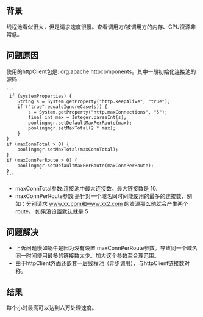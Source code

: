 ## 背景
   线程池看似很大，但是请求速度很慢。查看调用方/被调用方的内存、CPU资源非常低。
## 问题原因
使用的httpClient包是: org.apache.httpcomponents。其中一段初始化连接池的源码：

    ```
     if (systemProperties) {
        String s = System.getProperty("http.keepAlive", "true");
        if ("true".equalsIgnoreCase(s)) {
            s = System.getProperty("http.maxConnections", "5");
            final int max = Integer.parseInt(s);
            poolingmgr.setDefaultMaxPerRoute(max);
            poolingmgr.setMaxTotal(2 * max);
        }
    }
    if (maxConnTotal > 0) {
        poolingmgr.setMaxTotal(maxConnTotal);
    }
    if (maxConnPerRoute > 0) {
        poolingmgr.setDefaultMaxPerRoute(maxConnPerRoute);
    }
    ```
   - maxConnTotal参数:连接池中最大连接数。最大链接数是 10.
   - maxConnPerRoute参数:是针对一个域名同时间能使用的最多的连接数，例如：分别请求 www.xx.com和www.xx2.com 的资源那么他就会产生两个route。
    如果没设置默认就是 5
 ## 问题解决
 - 上诉问题慢如蜗牛是因为没有设置 maxConnPerRoute参数。导致同一个域名同一时间使用最多的链接数太少。加大这个参数至合理范围。
 - 由于httpClient外面还嵌套一层线程池（异步调用），与httpClient链接数对称。
 ## 结果
 每个小时最高可以达到六万处理速度。